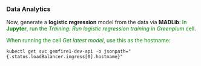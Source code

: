 ### Data Analytics



Now, generate a **logistic regression** model from the data via **MADLib**:
<font color="green">In **Jupyter**, run the *Training: Run logistic regression training in Greenplum* cell.</b></font>

<font color="green">When running the cell *Get latest model*, use this as the hostname:</font>
```execute
kubectl get svc gemfire1-dev-api -o jsonpath="{.status.loadBalancer.ingress[0].hostname}"
```
